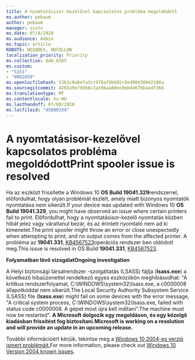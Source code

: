```yaml
---
title: A nyomtatásisor-kezelővel kapcsolatos probléma megoldódott
ms.author: pebaum
author: pebaum
manager: scotv
ms.date: 07/8/2020
ms.audience: Admin
ms.topic: article
ROBOTS: NOINDEX, NOFOLLOW
localization_priority: Priority
ms.collection: Adm_O365
ms.custom:
- "5151"
- "9002659"
ms.openlocfilehash: 53b1c9a8efa3cc978af8b602c8ed90430042186a
ms.sourcegitcommit: 4265a9e79db6c2a396aa80ec0ebd467bbaadf366
ms.translationtype: MT
ms.contentlocale: hu-HU
ms.lasthandoff: 07/08/2020
ms.locfileid: "45088339"
---
```

# <a name="print-spooler-issue-is-resolved"></a><span data-ttu-id="d7a5a-102">A nyomtatásisor-kezelővel kapcsolatos probléma megoldódott</span><span class="sxs-lookup"><span data-stu-id="d7a5a-102">Print spooler issue is resolved</span></span>

<span data-ttu-id="d7a5a-103">Ha az eszközt frissítette a Windows 10 **OS Build 19041.329**rendszerrel, előfordulhat, hogy olyan problémát észlelt, amely miatt bizonyos nyomtatók nyomtatása nem sikerült.</span><span class="sxs-lookup"><span data-stu-id="d7a5a-103">If your device was updated with Windows 10  **OS Build 19041.329**, you might have observed an issue where certain printers fail to print.</span></span> <span data-ttu-id="d7a5a-104">Előfordulhat, hogy a nyomtatásisor-kezelő nyomtatás közben hibát jelez vagy váratlanul bezár, és az érintett nyomtató nem ad ki kimenetet.</span><span class="sxs-lookup"><span data-stu-id="d7a5a-104">The print spooler might throw an error or close unexpectedly when attempting to print, and no output comes from the affected printer.</span></span> <span data-ttu-id="d7a5a-105">A probléma az **19041.331**, [KB4567523](https://support.microsoft.com/help/4567523/windows-10-update-kb4567523)operációs rendszer ben oldódott meg.</span><span class="sxs-lookup"><span data-stu-id="d7a5a-105">This issue is resolved in OS Build  **19041.331**, [KB4567523](https://support.microsoft.com/help/4567523/windows-10-update-kb4567523).</span></span>  

<span data-ttu-id="d7a5a-106">**Folyamatban lévő vizsgálat**</span><span class="sxs-lookup"><span data-stu-id="d7a5a-106">**Ongoing investigation**</span></span>

<span data-ttu-id="d7a5a-107">A Helyi biztonsági társalrendszer -szolgáltatás (LSASS) fájlja (**Isass.exe**) a következő hibaüzenettel rendelkező egyes eszközökön meghibásodhat: "A kritikus rendszerfolyamat, C:\WINDOWS\system32\Isass.exe, a c0000008 állapotkóddal nem sikerült.</span><span class="sxs-lookup"><span data-stu-id="d7a5a-107">The Local Security Authority Subsystem Service (LSASS) file (**Isass.exe**) might fail on some devices with the error message, "A critical system process, C:\WINDOWS\system32\Isass.exe, failed with status code c0000008.</span></span> <span data-ttu-id="d7a5a-108">A gépet most újra kell indítani".</span><span class="sxs-lookup"><span data-stu-id="d7a5a-108">The machine must now be restarted".</span></span>  <span data-ttu-id="d7a5a-109">**A Microsoft dolgozik egy megoldáson, és egy közelgő kiadásban frissítést fog biztosítani.**</span><span class="sxs-lookup"><span data-stu-id="d7a5a-109">**Microsoft is working on a resolution and will provide an update in an upcoming release.**</span></span>

<span data-ttu-id="d7a5a-110">További információért kérjük, tekintse meg a [Windows 10 2004-es verzió ismert problémáit.](https://docs.microsoft.com/windows/release-information/status-windows-10-2004#442msgdesc)</span><span class="sxs-lookup"><span data-stu-id="d7a5a-110">For more information, please check out  [Windows 10 Version 2004 known issues](https://docs.microsoft.com/windows/release-information/status-windows-10-2004#442msgdesc).</span></span>